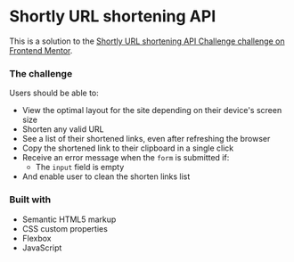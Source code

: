 # Shortly URL shortening API

This is a solution to the [Shortly URL shortening API Challenge challenge on Frontend Mentor](https://www.frontendmentor.io/challenges/url-shortening-api-landing-page-2ce3ob-G).

### The challenge

Users should be able to:

-  View the optimal layout for the site depending on their device's screen size
-  Shorten any valid URL
-  See a list of their shortened links, even after refreshing the browser
-  Copy the shortened link to their clipboard in a single click
-  Receive an error message when the `form` is submitted if:
   -  The `input` field is empty
-  And enable user to clean the shorten links list

### Built with

-  Semantic HTML5 markup
-  CSS custom properties
-  Flexbox
-  JavaScript
